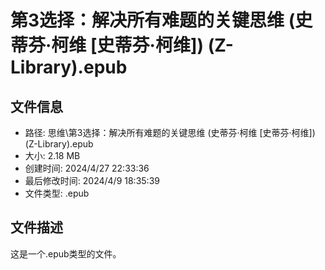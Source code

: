 ﻿# 第3选择：解决所有难题的关键思维 (史蒂芬·柯维 [史蒂芬·柯维]) (Z-Library).epub

## 文件信息
- 路径: 思维\第3选择：解决所有难题的关键思维 (史蒂芬·柯维 [史蒂芬·柯维]) (Z-Library).epub
- 大小: 2.18 MB
- 创建时间: 2024/4/27 22:33:36
- 最后修改时间: 2024/4/9 18:35:39
- 文件类型: .epub

## 文件描述
这是一个.epub类型的文件。


